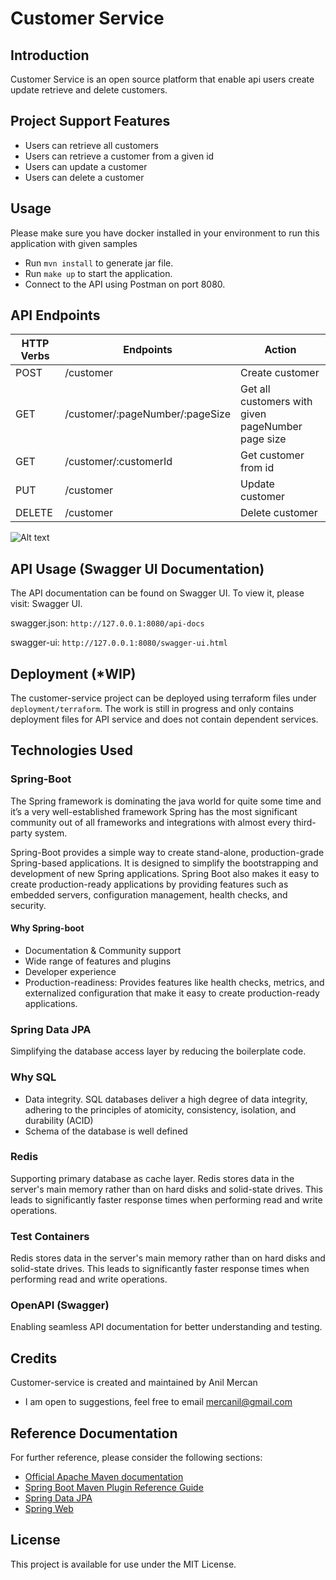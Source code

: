 # Customer Service

## Introduction
Customer Service is an open source platform that enable api users create update retrieve and delete customers.

## Project Support Features
* Users can retrieve all customers
* Users can retrieve a customer from a given id
* Users can update a customer
* Users can delete a customer

## Usage
Please make sure you have docker installed in your environment to run this application with given samples
* Run `mvn install` to generate jar file.
* Run `make up` to start the application.
* Connect to the API using Postman on port 8080.


## API Endpoints
| HTTP Verbs | Endpoints                        | Action                                             |
|------------|----------------------------------|----------------------------------------------------|
| POST       | /customer                        | Create customer                                    |
| GET        | /customer/:pageNumber/:pageSize  | Get all customers with given pageNumber page size  |
| GET        | /customer/:customerId            | Get customer from id                               |
| PUT        | /customer                        | Update customer                                    |
| DELETE     | /customer                        | Delete customer                                    |

![Alt text](./swagger/swagger.PNG?raw=true "API definition screenshot")


## API Usage (Swagger UI Documentation)
The API documentation can be found on Swagger UI. To view it, please visit: Swagger UI.


swagger.json: `http://127.0.0.1:8080/api-docs`

swagger-ui: `http://127.0.0.1:8080/swagger-ui.html`


## Deployment (*WIP)
The customer-service project can be deployed using terraform files under `deployment/terraform`. The work is still in progress and only contains deployment files for API service and does not contain dependent services.

## Technologies Used

### Spring-Boot
The Spring framework is dominating the java world for quite some time and it’s a very well-established framework Spring has the most significant community out of all frameworks and integrations with almost every third-party system.

Spring-Boot provides a simple way to create stand-alone, production-grade Spring-based applications. It is designed to simplify the bootstrapping and development of new Spring applications. Spring Boot also makes it easy to create production-ready applications by providing features such as embedded servers, configuration management, health checks, and security.

#### Why Spring-boot
* Documentation & Community support
* Wide range of features and plugins
* Developer experience
* Production-readiness: Provides features like health checks, metrics, and externalized configuration that make it easy to create production-ready applications.

### Spring Data JPA
Simplifying the database access layer by reducing the boilerplate code.

### Why SQL
* Data integrity. SQL databases deliver a high degree of data integrity, adhering to the principles of atomicity, consistency, isolation, and durability (ACID)
* Schema of the database is well defined

### Redis
Supporting primary database as cache layer.
Redis stores data in the server's main memory rather than on hard disks and solid-state drives. This leads to significantly faster response times when performing read and write operations.

### Test Containers
Redis stores data in the server's main memory rather than on hard disks and solid-state drives. This leads to significantly faster response times when performing read and write operations.

### OpenAPI (Swagger)
Enabling seamless API documentation for better understanding and testing.

## Credits

Customer-service is created and maintained by Anil Mercan

* I am open to suggestions, feel free to email mercanil@gmail.com

## Reference Documentation

For further reference, please consider the following sections:

* [Official Apache Maven documentation](https://maven.apache.org/guides/index.html)
* [Spring Boot Maven Plugin Reference Guide](https://docs.spring.io/spring-boot/docs/3.1.4/maven-plugin/reference/html/)
* [Spring Data JPA](https://docs.spring.io/spring-boot/docs/3.1.4/reference/htmlsingle/index.html#data.sql.jpa-and-spring-data)
* [Spring Web](https://docs.spring.io/spring-boot/docs/3.1.4/reference/htmlsingle/index.html#web)

## License
This project is available for use under the MIT License.